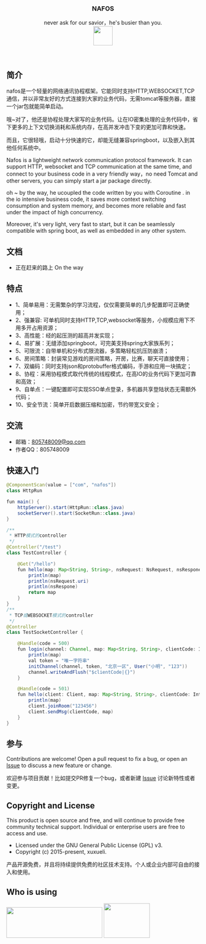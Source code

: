 <p align="center">  
   <h3 align="center">NAFOS</h3>
   <p align="center">
     never ask for our savior，he's busier than you.
     <br>
     <a href="https://gitee.com/huangxinyu/nafos" >
                 <img  height="50" width="50"  src="https://timgsa.baidu.com/timg?image&quality=80&size=b9999_10000&sec=1555864133489&di=1d10a230c0925ce98139316d1ba992c7&imgtype=0&src=http%3A%2F%2Fimg.mp.itc.cn%2Fupload%2F20160824%2F53427121c2f64eb492430b2849e9c0c4.jpg" >
             </a>
</p>
 <br>
     


## 简介
nafos是一个轻量的网络通讯协程框架。它能同时支持HTTP,WEBSOCKET,TCP通信，并以非常友好的方式连接到大家的业务代码，无需tomcat等服务器，直接一个jar包就能简单启动。

哦~对了，他还是协程处理大家写的业务代码。让在IO密集处理的业务代码中，省下更多的上下文切换消耗和系统内存，在高并发冲击下变的更加可靠和快速。

而且，它很轻哦，启动十分快速的它，却能无缝兼容springboot，以及嵌入到其他任何系统中。

Nafos is a lightweight network communication protocol framework. It can support HTTP, websocket and TCP communication at the same time, and connect to your business code in a very friendly way，no need Tomcat and other servers, you can simply start a jar package directly.

oh ~ by the way, he ucoupled the code written by you with Coroutine . in the io intensive business code, it saves more context switching consumption and system memory, and becomes more reliable and fast under the impact of high concurrency.

Moreover, it's very light, very fast to start, but it can be seamlessly compatible with spring boot, as well as embedded in any other system.



## 文档
- 正在赶来的路上
On the way





## 特点
- 1、简单易用：无需繁杂的学习流程，仅仅需要简单的几步配置即可正确使用；
- 2、强兼容: 可单机同时支持HTTP,TCP,websocket等服务，小规模应用下不用多开占用资源；
- 3、高性能：经的起压测的超高并发实现；
- 4、易扩展：无缝添加springboot，可完美支持spring大家族系列；
- 5、可限流：自带单机和分布式限流器，多策略轻松抗压防崩溃；
- 6、房间策略：封装常见游戏的房间策略，开房，比赛，聊天可直接使用；
- 7、双编码：同时支持json和protobuffer格式编码，手游和应用一块搞定；
- 8、协程：采用协程模式取代传统的线程模式，在高IO的业务代码下更加可靠和高效；
- 9、自单点：一键配置即可实现SSO单点登录，多机器共享登陆状态无需额外代码；
- 10、安全节流：简单开启数据压缩和加密，节约带宽又安全；

## 交流

- 邮箱：805748009@qq.com
- 作者QQ：805748009

## 快速入门
```java
@ComponentScan(value = ["com", "nafos"])
class HttpRun

fun main() {
    httpServer().start(HttpRun::class.java)
	socketServer().start(SocketRun::class.java)
}

/**
 * HTTP模式的controller
 */
@Controller("/test")
class TestController {

    @Get("/hello")
    fun hello(map: Map<String, String>, nsRequest: NsRequest, nsRespone: NsRespone): Any {
        println(map)
        println(nsRequest.uri)
        println(nsRespone)
        return map
    }
}
/**
 * TCP或WEBSOCKET模式的controller
 */
@Controller
class TestSocketController {

    @Handle(code = 500)
    fun login(channel: Channel, map: Map<String, String>, clientCode: Int) {
        println(map)
        val token = "唯一字符串"
        initChannel(channel, token, "北京一区", User("小明", "123"))
        channel.writeAndFlush("$clientCode|{}")
    }

    @Handle(code = 501)
    fun hello(client: Client, map: Map<String, String>, clientCode: Int) {
        println(map)
        client.joinRoom("123456")
        client.sendMsg(clientCode, map)
    }
}

```


## 参与
Contributions are welcome! Open a pull request to fix a bug, or open an [Issue](https://gitee.com/huangxinyu/nafos/issues) to discuss a new feature or change.

欢迎参与项目贡献！比如提交PR修复一个bug，或者新建 [Issue](https://gitee.com/huangxinyu/nafos/issues) 讨论新特性或者变更。


## Copyright and License
This product is open source and free, and will continue to provide free community technical support. Individual or enterprise users are free to access and use.

- Licensed under the GNU General Public License (GPL) v3.
- Copyright (c) 2015-present, xuxueli.

产品开源免费，并且将持续提供免费的社区技术支持。个人或企业内部可自由的接入和使用。

## Who is using
 <img  height="80" width="250"  src="http://www.rinzz.com/wp-content/uploads/2017/01/logo.png" >
 <img  height="90" width="120"  src="https://h5-1254229806.cos.ap-guangzhou.myqcloud.com/yuyue.png" >
